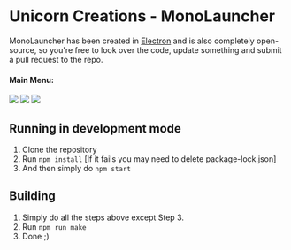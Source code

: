 # Unicorn Creations - MonoLauncher
MonoLauncher has been created in [Electron](https://www.google.com/search?q=Electron) and is also completely open-source, so you're free to look over the code, update something and submit a pull request to the repo.
#### Main Menu:
![](https://i.postimg.cc/Qx4hGdTd/image.png)
![](https://i.postimg.cc/fLNhj36B/image.png)
![](https://i.postimg.cc/jjhMmLD8/image.png)

## Running in development mode

 1. Clone the repository
 2. Run `npm install` [If it fails you may need to delete package-lock.json]
 3. And then simply do `npm start`

## Building

 1. Simply do all the steps above except Step 3.
 2. Run `npm run make`
 3. Done ;)
